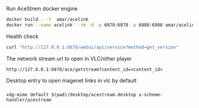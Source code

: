 Run AceStrem docker engine
```sh
docker build . -t  amar/acelink
docker run --name acelink --rm -d -p 6878:6878 -p 6888:6888 amar/acelink
```

Health check
```sh
curl "http://127.0.0.1:6878/webui/api/service?method=get_version"
```

The network stream url to open in VLC/other player
```
http://127.0.0.1:6878/ace/getstream?content_id=<content_id>
```

Desktop entry to open magenet links in vlc by default
###
```
xdg-mime default $(pwd)/desktop/acestream.desktop x-scheme-handler/acestream
```